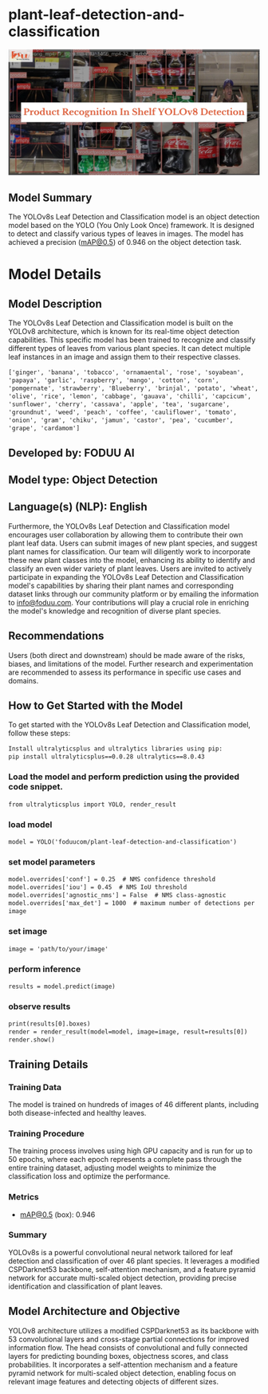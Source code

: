 # plant-leaf-detection-and-classification 
![](https://github.com/foduucom/product-detection-in-shelf-yolov8/blob/main/thumbnail.jpg)

## Model Summary
The YOLOv8s Leaf Detection and Classification model is an object detection model based on the YOLO (You Only Look Once) framework. It is designed to detect and classify various types of leaves in images. The model has achieved a precision (mAP@0.5) of 0.946 on the object detection task.

# Model Details
## Model Description
The YOLOv8s Leaf Detection and Classification model is built on the YOLOv8 architecture, which is known for its real-time object detection capabilities. This specific model has been trained to recognize and classify different types of leaves from various plant species. It can detect multiple leaf instances in an image and assign them to their respective classes.

```
['ginger', 'banana', 'tobacco', 'ornamaental', 'rose', 'soyabean', 'papaya', 'garlic', 'raspberry', 'mango', 'cotton', 'corn', 'pomgernate', 'strawberry', 'Blueberry', 'brinjal', 'potato', 'wheat', 'olive', 'rice', 'lemon', 'cabbage', 'gauava', 'chilli', 'capcicum', 'sunflower', 'cherry', 'cassava', 'apple', 'tea', 'sugarcane', 'groundnut', 'weed', 'peach', 'coffee', 'cauliflower', 'tomato', 'onion', 'gram', 'chiku', 'jamun', 'castor', 'pea', 'cucumber', 'grape', 'cardamom']
```

## Developed by: FODUU AI
## Model type: Object Detection
## Language(s) (NLP): English
Furthermore, the YOLOv8s Leaf Detection and Classification model encourages user collaboration by allowing them to contribute their own plant leaf data. Users can submit images of new plant species, and suggest plant names for classification. Our team will diligently work to incorporate these new plant classes into the model, enhancing its ability to identify and classify an even wider variety of plant leaves. Users are invited to actively participate in expanding the YOLOv8s Leaf Detection and Classification model's capabilities by sharing their plant names and corresponding dataset links through our community platform or by emailing the information to info@foduu.com. Your contributions will play a crucial role in enriching the model's knowledge and recognition of diverse plant species.

## Recommendations
Users (both direct and downstream) should be made aware of the risks, biases, and limitations of the model. Further research and experimentation are recommended to assess its performance in specific use cases and domains.

## How to Get Started with the Model
To get started with the YOLOv8s Leaf Detection and Classification model, follow these steps:
```
Install ultralyticsplus and ultralytics libraries using pip:
pip install ultralyticsplus==0.0.28 ultralytics==8.0.43
```
### Load the model and perform prediction using the provided code snippet.
```
from ultralyticsplus import YOLO, render_result
```
### load model
```
model = YOLO('foduucom/plant-leaf-detection-and-classification')
```

### set model parameters
```
model.overrides['conf'] = 0.25  # NMS confidence threshold
model.overrides['iou'] = 0.45  # NMS IoU threshold
model.overrides['agnostic_nms'] = False  # NMS class-agnostic
model.overrides['max_det'] = 1000  # maximum number of detections per image

```
### set image
```
image = 'path/to/your/image'
```
### perform inference
```
results = model.predict(image)
```
### observe results
```
print(results[0].boxes)
render = render_result(model=model, image=image, result=results[0])
render.show()
```

## Training Details
### Training Data
The model is trained on hundreds of images of 46 different plants, including both disease-infected and healthy leaves.

### Training Procedure
The training process involves using high GPU capacity and is run for up to 50 epochs, where each epoch represents a complete pass through the entire training dataset, adjusting model weights to minimize the classification loss and optimize the performance.

### Metrics
* mAP@0.5 (box): 0.946
### Summary
YOLOv8s is a powerful convolutional neural network tailored for leaf detection and classification of over 46 plant species. It leverages a modified CSPDarknet53 backbone, self-attention mechanism, and a feature pyramid network for accurate multi-scaled object detection, providing precise identification and classification of plant leaves.

## Model Architecture and Objective
YOLOv8 architecture utilizes a modified CSPDarknet53 as its backbone with 53 convolutional layers and cross-stage partial connections for improved information flow. The head consists of convolutional and fully connected layers for predicting bounding boxes, objectness scores, and class probabilities. It incorporates a self-attention mechanism and a feature pyramid network for multi-scaled object detection, enabling focus on relevant image features and detecting objects of different sizes.




